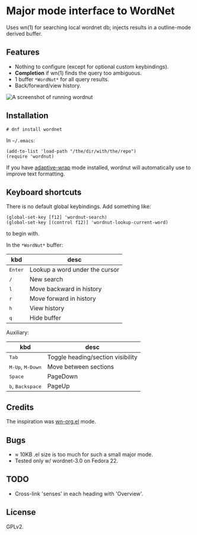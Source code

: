 # Major mode interface to WordNet

Uses wn(1) for searching local wordnet db; injects results in a
outline-mode derived buffer.

## Features

* Nothing to configure (except for optional custom keybindings).
* **Completion** if wn(1) finds the query too ambiguous.
* 1 buffer `*WordNut*` for all query results.
* Back/forward/view history.

![A screenshot of running wordnut](https://raw.github.com/gromnitsky/wordnut/master/screenshot1.png)

## Installation

	# dnf install wordnet

In `~/.emacs`:

	(add-to-list 'load-path "/the/dir/with/the/repo")
	(require 'wordnut)

If you have
[adaptive-wrap](http://elpa.gnu.org/packages/adaptive-wrap.html) mode
installed, wordnut will automatically use to improve text formatting.

## Keyboard shortcuts

There is no default global keybindings. Add something like:

	(global-set-key [f12] 'wordnut-search)
	(global-set-key [(control f12)] 'wordnut-lookup-current-word)

to begin with.

In the `*WordNut*` buffer:

kbd               | desc
----------------- | -------------
<kbd>Enter</kbd>  | Lookup a word under the cursor
<kbd>/</kbd>      | New search
<kbd>l</kbd>      | Move backward in history
<kbd>r</kbd>      | Move forward in history
<kbd>h</kbd>      | View history
<kbd>q</kbd>      | Hide buffer

Auxiliary:

kbd                                  | desc
------------------------------------ | -------------
<kbd>Tab</kbd>                       | Toggle heading/section visibility
<kbd>M-Up</kbd>, <kbd>M-Down</kbd>   | Move between sections
<kbd>Space</kbd>                     | PageDown
<kbd>b</kbd>, <kbd>Backspace</kbd>   | PageUp

## Credits

The inspiration was [wn-org.el](http://emacswiki.org/emacs/wn-org.el)
mode.

## Bugs

* ≈ 10KB .el size is too much for such a small major mode.
* Tested only w/ wordnet-3.0 on Fedora 22.

## TODO

* Cross-link 'senses' in each heading with 'Overview'.

## License

GPLv2.
